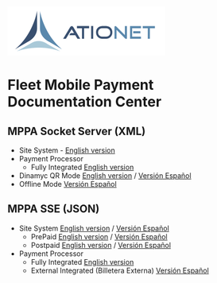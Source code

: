 ![ationetlogo](Content/Images/ATIOnetLogo_250x70.png) 
# Fleet Mobile Payment Documentation Center

## MPPA Socket Server (XML)
- Site System - [English version](ATIONet_Mobile_Payment_Fleet_Api_-EN.md#site-system-implementation-guide)
- Payment Processor  
     - Fully Integrated [English version](ATIONet_Mobile_Payment_Fleet_Api_-EN.md#ationet-configuration)
- Dinamyc QR Mode [English version](ATIONet_Dynamic_QR_Code_Payments-EN.md) / [Versión Español](ATIONet_Dynamic_QR_Code_Payments-ES.md)
- Offline Mode [Versión Español](ATIONet_OFFLine_Payments-ES.md)


## MPPA SSE (JSON)

- Site System  [English version](Ationet_Fleet_Mobile_Payment_SiteSystem_Implementation-EN.md) / [Versión Español](Ationet_Fleet_Mobile_Payment_SiteSystem_Implementation-ES.md)
     - PrePaid  [English version](Ationet_Fleet_Mobile_Payment_PrePaid-EN.md) / [Versión Español](Ationet_Fleet_Mobile_Payment_PrePaid-EN.md)
     - Postpaid [English version](Ationet_Fleet_Mobile_Payment_PostPaid-EN.md)  / [Versión Español](Ationet_Fleet_Mobile_Payment_PostPaid-ES.md) 
- Payment Processor  
     - Fully Integrated [English version](ATIONet_Mobile_Payment_Fleet_Api_-EN.md#ationet-configuration)
     - External Integrated (Billetera Externa) [Versión Español](Ationet_Fleet_Mobile_Payment_Wallet_API.md)








